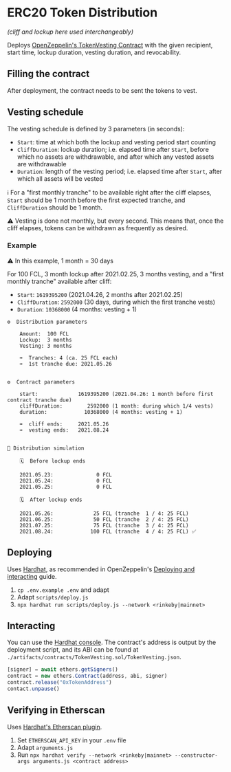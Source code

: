 # ERC20 Token Distribution

_(cliff and lockup here used interchangeably)_

Deploys [OpenZeppelin's TokenVesting Contract](https://github.com/OpenZeppelin/openzeppelin-contracts/blob/v2.5.1/contracts/drafts/TokenVesting.sol) with the given recipient, start time, lockup duration, vesting duration, and revocability.

## Filling the contract

After deployment, the contract needs to be sent the tokens to vest.

## Vesting schedule

The vesting schedule is defined by 3 parameters (in seconds):
* `Start`: time at which both the lockup and vesting period start counting
* `CliffDuration`: lockup duration; i.e. elapsed time after `Start`, before which no assets are withdrawable, and after which any vested assets are withdrawable
* `Duration`: length of the vesting period; i.e. elapsed time after `Start`, after which all assets will be vested

:information_source: For a "first monthly tranche" to be available right after the cliff elapses, `Start` should be 1 month before the first expected tranche, and `CliffDuration` should be 1 month.

:warning: Vesting is done not monthly, but every second. This means that, once the cliff elapses, tokens can be withdrawn as frequently as desired.

### Example

:warning: In this example, 1 month = 30 days

For 100 FCL, 3 month lockup after 2021.02.25, 3 months vesting, and a "first monthly tranche" available after cliff:
* `Start`: `1619395200` (2021.04.26, 2 months after 2021.02.25)
* `CliffDuration`: `2592000` (30 days, during which the first tranche vests)
* `Duration`: `10368000` (4 months: vesting + 1)

```
⚙️  Distribution parameters

	Amount:  100 FCL
	Lockup:  3 months
	Vesting: 3 months

	➡️  Tranches: 4 (ca. 25 FCL each)
	➡️  1st tranche due: 2021.05.26


⚙️  Contract parameters

	start:             1619395200 (2021.04.26: 1 month before first contract tranche due)
	cliffDuration:        2592000 (1 month: during which 1/4 vests)
	duration:            10368000 (4 months: vesting + 1)

	➡️  cliff ends:     2021.05.26
	➡️  vesting ends:   2021.08.24


🔮 Distribution simulation

	🗓  Before lockup ends

	2021.05.23:              0 FCL
	2021.05.24:              0 FCL
	2021.05.25:              0 FCL

	🗓  After lockup ends

	2021.05.26:             25 FCL (tranche  1 / 4: 25 FCL)
	2021.06.25:             50 FCL (tranche  2 / 4: 25 FCL)
	2021.07.25:             75 FCL (tranche  3 / 4: 25 FCL)
	2021.08.24:            100 FCL (tranche  4 / 4: 25 FCL) ✅
```

## Deploying

Uses [Hardhat](https://hardhat.org/), as recommended in OpenZeppelin's [Deploying and interacting](https://docs.openzeppelin.com/learn/deploying-and-interacting) guide.

1. `cp .env.example .env` and adapt
2. Adapt `scripts/deploy.js`
3. `npx hardhat run scripts/deploy.js --network <rinkeby|mainnet>`

## Interacting

You can use the [Hardhat console](https://hardhat.org/guides/hardhat-console.html). The contract's address is output by the deployment script, and its ABI can be found at `./artifacts/contracts/TokenVesting.sol/TokenVesting.json`.


```javascript
[signer] = await ethers.getSigners()
contract = new ethers.Contract(address, abi, signer)
contract.release("0xTokenAddress")
contact.unpause()
```

## Verifying in Etherscan

Uses [Hardhat's Etherscan plugin](https://github.com/nomiclabs/hardhat/tree/master/packages/hardhat-etherscan).

1. Set `ETHERSCAN_API_KEY` in your `.env` file
2. Adapt `arguments.js`
3. Run ```npx hardhat verify --network <rinkeby|mainnet> --constructor-args arguments.js <contract address>```
